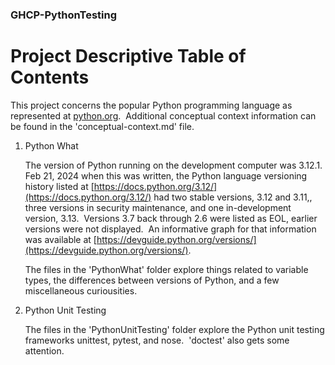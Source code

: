 

### GHCP-PythonTesting

# Project Descriptive Table of Contents

This project concerns the popular Python programming language as represented at [python.org](python.org).&nbsp; 
Additional conceptual context information can be found in the 'conceptual-context.md' file.


1) Python What

    The version of Python running on the development computer was 3.12.1.&nbsp; 
    Feb 21, 2024 when this was written, the Python language versioning history listed at 
    [https://docs.python.org/3.12/](https://docs.python.org/3.12/)
    had two stable versions, 3.12 and 3.11,, three versions in security maintenance, and one in-development version, 3.13.&nbsp; 
    Versions 3.7 back through 2.6 were listed as EOL, earlier versions were not displayed.&nbsp; 
    An informative graph for that information was available at 
    [https://devguide.python.org/versions/](https://devguide.python.org/versions/).

    The files in the 'PythonWhat' folder explore things related to variable types, 
    the differences between versions of Python, and a few miscellaneous curiousities.

2) Python Unit Testing

    The files in the 'PythonUnitTesting' folder explore the Python unit testing frameworks unittest, pytest, and nose.&nbsp; 
    'doctest' also gets some attention.
